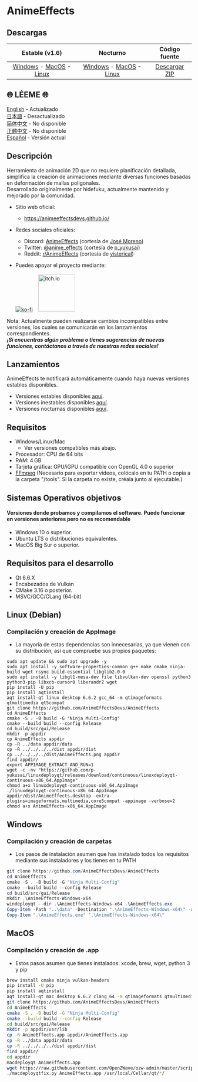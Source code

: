 # AnimeEffects

## Descargas

|                                                                                                                                                              Estable (v1.6)                                                                                                                                                               |                                                                                                                                                                                     Nocturno                                                                                                                                                                                     |                                          Código fuente                                          |
| :---------------------------------------------------------------------------------------------------------------------------------------------------------------------------------------------------------------------------------------------------------------------------------------------------------------------------------------: | :------------------------------------------------------------------------------------------------------------------------------------------------------------------------------------------------------------------------------------------------------------------------------------------------------------------------------------------------------------------------------: | :---------------------------------------------------------------------------------------------: |
| [Windows](https://github.com/AnimeEffectsDevs/AnimeEffects/releases/download/v1.6/AnimeEffects-Installer-Windows.exe) - [MacOS](https://github.com/AnimeEffectsDevs/AnimeEffects/releases/download/v1.6/AnimeEffects-MacOS.zip) - [Linux](https://github.com/AnimeEffectsDevs/AnimeEffects/releases/download/v1.6/AnimeEffects-Linux.zip) | [Windows](https://nightly.link/AnimeEffectsDevs/AnimeEffects/workflows/build-windows.yaml/master/AnimeEffects-Windows-x64.zip) - [MacOS](https://nightly.link/AnimeEffectsDevs/AnimeEffects/workflows/build_mac_intel.yaml/master/AnimeEffects-MacOS.zip) - [Linux](https://nightly.link/AnimeEffectsDevs/AnimeEffects/workflows/build_linux.yaml/master/AnimeEffects-Linux.zip) | [Descargar ZIP](https://github.com/AnimeEffectsDevs/AnimeEffects/archive/refs/heads/master.zip) |

## 🌐 LÉEME 🌐

[English](https://github.com/AnimeEffectsDevs/AnimeEffects/blob/master/README.md) - Actualizado <br>
[日本語](https://github.com/AnimeEffectsDevs/AnimeEffects/blob/master/README-jp.md) - Desactualizado <br>
[简体中文](https://github.com/AnimeEffectsDevs/AnimeEffects/blob/master/README-zh.md) - No disponible <br>
[正體中文](https://github.com/AnimeEffectsDevs/AnimeEffects/blob/master/README-zh-t.md) - No disponible <br>
[Español](https://github.com/AnimeEffectsDevs/AnimeEffects/blob/master/README-es.md) - Versión actual <br>

## Descripción

Herramienta de animación 2D que no requiere planificación detallada, simplifica la creación de animaciones mediante diversas funciones basadas en deformación de mallas poligonales.<br>
Desarrollado originalmente por hidefuku, actualmente mantenido y mejorado por la comunidad.

- Sitio web oficial:<br>

  - <https://animeeffectsdevs.github.io/>

- Redes sociales oficiales:<br>

  - Discord: <a href='https://discord.gg/sKp8Srm'>AnimeEffects</a> (cortesía de [José Moreno](https://github.com/Jose-Moreno))<br>
  - Twitter: <a href='https://twitter.com/anime_effects'>@anime_effects</a> (cortesía de [p_yukusai](https://github.com/p-yukusai))<br>
  - Reddit: <a href='https://www.reddit.com/r/AnimeEffects/'>r/AnimeEffects</a> (cortesía de [visterical](https://www.tumblr.com/visterical))<br>

- Puedes apoyar el proyecto mediante:<br><br>
  [![ko-fi](https://ko-fi.com/img/githubbutton_sm.svg)](https://ko-fi.com/V7V04YLC3) &nbsp;&nbsp; <a href="https://yukusai.itch.io/animeeffects" target="_blank"> <img src="https://static.itch.io/images/badge-color.svg" alt="itch.io" style="width:100px" /> </a>

Nota: Actualmente pueden realizarse cambios incompatibles entre versiones, los cuales se comunicarán en los lanzamientos correspondientes.<br>
**_¡Si encuentras algún problema o tienes sugerencias de nuevas funciones, contáctanos a través de nuestras redes sociales!_**

## Lanzamientos

AnimeEffects te notificará automáticamente cuando haya nuevas versiones estables disponibles.

- Versiones estables disponibles [aquí](https://github.com/AnimeEffectsDevs/AnimeEffects/releases).<br>
- Versiones inestables disponibles [aquí](https://github.com/p-yukusai/AnimeEffects/releases).<br>
- Versiones nocturnas disponibles [aquí](https://github.com/AnimeEffectsDevs/AnimeEffects/actions).

## Requisitos

- Windows/Linux/Mac
  - Ver versiones compatibles más abajo.
- Procesador: CPU de 64 bits
- RAM: 4 GB
- Tarjeta gráfica: GPU/iGPU compatible con OpenGL 4.0 o superior
- [FFmpeg](https://ffmpeg.org/download.html) (Necesario para exportar videos, colócalo en tu PATH o copia a la carpeta "/tools". Si la carpeta no existe, créala junto al ejecutable.)

## Sistemas Operativos objetivos

#### Versiones donde probamos y compilamos el software. Puede funcionar en versiones anteriores pero no es recomendable

- Windows 10 o superior.
- Ubuntu LTS o distribuciones equivalentes.
- MacOS Big Sur o superior.

## Requisitos para el desarrollo

- Qt 6.6.X
- Encabezados de Vulkan
- CMake 3.16 o posterior.
- MSVC/GCC/CLang (64-bit)

## Linux (Debian)

### Compilación y creación de AppImage

- La mayoría de estas dependencias son innecesarias, ya que vienen con su distribución, así que compruebe sus propios paquetes:

```
sudo apt update && sudo apt upgrade -y
sudo apt install -y software-properties-common g++ make cmake ninja-build wget rsync build-essential libglib2.0-0
sudo apt install -y libgl1-mesa-dev file libvulkan-dev openssl python3 python3-pip libxcb-cursor0 libxrandr2 wget
pip install -U pip
pip install aqtinstall
aqt install-qt linux desktop 6.6.2 gcc_64 -m qtimageformats qtmultimedia qt5compat
git clone https://github.com/AnimeEffectsDevs/AnimeEffects
cd AnimeEffects
cmake -S . -B build -G "Ninja Multi-Config"
cmake --build build --config Release
cd build/src/gui/Release
mkdir -p appdir
cp AnimeEffects appdir
cp -R ../data appdir/data
cp -R ../../../../dist appdir/dist
cp ../../../../dist/AnimeEffects.png appdir
find appdir/
export APPIMAGE_EXTRACT_AND_RUN=1
wget -c -nv "https://github.com/p-yukusai/linuxdeployqt/releases/download/continuous/linuxdeployqt-continuous-x86_64.AppImage"
chmod a+x linuxdeployqt-continuous-x86_64.AppImage
./linuxdeployqt-continuous-x86_64.AppImage appdir/dist/AnimeEffects.desktop -extra-plugins=imageformats,multimedia,core5compat -appimage -verbose=2
chmod a+x AnimeEffects-x86_64.AppImage
```

## Windows

### Compilación y creación de carpetas

- Los pasos de instalación asumen que has instalado todos los requisitos mediante sus instaladores y los tienes en tu PATH

```powershell
git clone https://github.com/AnimeEffectsDevs/AnimeEffects
cd AnimeEffects
cmake -S . -B build -G "Ninja Multi-Config"
cmake --build build --config Release
cd build/src/gui/Release
mkdir .\AnimeEffects-Windows-x64
windeployqt --dir .\AnimeEffects-Windows-x64 .\AnimeEffects.exe
Copy-Item -Path "..\data" -Destination ".\AnimeEffects-Windows-x64\" -recurse -Force
Copy-Item ".\AnimeEffects.exe" ".\AnimeEffects-Windows-x64\"
```

## MacOS

### Compilación y creación de .app

- Estos pasos asumen que tienes instalados: xcode, brew, wget, python 3 y pip

```bash
brew install cmake ninja vulkan-headers
pip install -U pip
pip install aqtinstall
aqt install-qt mac desktop 6.6.2 clang_64 -m qtimageformats qtmultimedia qt5compat
git clone https://github.com/AnimeEffectsDevs/AnimeEffects
cd AnimeEffects
cmake -S . -B build -G "Ninja Multi-Config"
cmake --build build --config Release
cd build/src/gui/Release
mkdir -p appdir/usr/lib
cp -R AnimeEffects.app appdir/AnimeEffects.app
cp -R ../data appdir/data
cp -R ../../../../dist appdir/dist
find appdir/
cd appdir
macdeployqt AnimeEffects.app
wget https://raw.githubusercontent.com/OpenZWave/ozw-admin/master/scripts/macdeployqtfix.py && chmod a+x macdeployqtfix.py
./macdeployqtfix.py AnimeEffects.app /usr/local/Cellar/qt/*/
```
